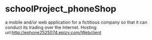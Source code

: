 # schoolProject_phoneShop
a mobile and/or web application for a fictitious company so that it can conduct its trading over the Internet.
Hosting url:http://ephone2525074.epizy.com/Webclient
